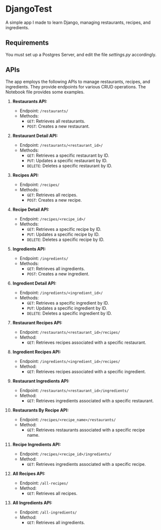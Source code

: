 # DjangoTest
 A simple app I made to learn Django, managing restaurants, recipes, and ingredients.

## Requirements
 You must set up a Postgres Server, and edit the file _settings.py_ accordingly.

## APIs
 The app employs the following APIs to manage restaurants, recipes, and ingredients. They provide endpoints for various CRUD operations. The Notebook file provides some examples.

1. **Restaurants API:**
   - Endpoint: `/restaurants/`
   - Methods:
     - `GET`: Retrieves all restaurants.
     - `POST`: Creates a new restaurant.

2. **Restaurant Detail API:**
   - Endpoint: `/restaurants/<restaurant_id>/`
   - Methods:
     - `GET`: Retrieves a specific restaurant by ID.
     - `PUT`: Updates a specific restaurant by ID.
     - `DELETE`: Deletes a specific restaurant by ID.

3. **Recipes API:**
   - Endpoint: `/recipes/`
   - Methods:
     - `GET`: Retrieves all recipes.
     - `POST`: Creates a new recipe.

4. **Recipe Detail API:**
   - Endpoint: `/recipes/<recipe_id>/`
   - Methods:
     - `GET`: Retrieves a specific recipe by ID.
     - `PUT`: Updates a specific recipe by ID.
     - `DELETE`: Deletes a specific recipe by ID.

5. **Ingredients API:**
   - Endpoint: `/ingredients/`
   - Methods:
     - `GET`: Retrieves all ingredients.
     - `POST`: Creates a new ingredient.

6. **Ingredient Detail API:**
   - Endpoint: `/ingredients/<ingredient_id>/`
   - Methods:
     - `GET`: Retrieves a specific ingredient by ID.
     - `PUT`: Updates a specific ingredient by ID.
     - `DELETE`: Deletes a specific ingredient by ID.

7. **Restaurant Recipes API:**
   - Endpoint: `/restaurants/<restaurant_id>/recipes/`
   - Method:
     - `GET`: Retrieves recipes associated with a specific restaurant.

8. **Ingredient Recipes API:**
   - Endpoint: `/ingredients/<ingredient_id>/recipes/`
   - Method:
     - `GET`: Retrieves recipes associated with a specific ingredient.

9. **Restaurant Ingredients API:**
   - Endpoint: `/restaurants/<restaurant_id>/ingredients/`
   - Method:
     - `GET`: Retrieves ingredients associated with a specific restaurant.

10. **Restaurants By Recipe API:**
    - Endpoint: `/recipes/<recipe_name>/restaurants/`
    - Method:
      - `GET`: Retrieves restaurants associated with a specific recipe name.

11. **Recipe Ingredients API:**
    - Endpoint: `/recipes/<recipe_id>/ingredients/`
    - Method:
      - `GET`: Retrieves ingredients associated with a specific recipe.

12. **All Recipes API:**
    - Endpoint: `/all-recipes/`
    - Method:
      - `GET`: Retrieves all recipes.

13. **All Ingredients API:**
    - Endpoint: `/all-ingredients/`
    - Method:
      - `GET`: Retrieves all ingredients.
